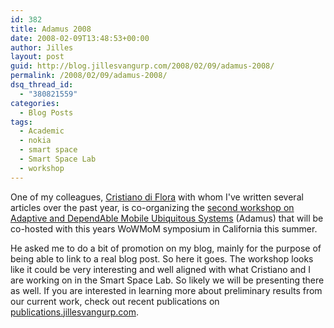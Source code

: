 ```yaml
---
id: 382
title: Adamus 2008
date: 2008-02-09T13:48:53+00:00
author: Jilles
layout: post
guid: http://blog.jillesvangurp.com/2008/02/09/adamus-2008/
permalink: /2008/02/09/adamus-2008/
dsq_thread_id:
  - "380821559"
categories:
  - Blog Posts
tags:
  - Academic
  - nokia
  - smart space
  - Smart Space Lab
  - workshop
---
```

One of my colleagues, [Cristiano di Flora](http://research.nokia.com/people/cristiano_di_flora/index.html) with whom I've written several articles over the past year, is co-organizing the [second workshop on Adaptive and DependAble Mobile Ubiquitous Systems](http://www.adamus.ua.ac.be/) (Adamus) that will be co-hosted with this years WoWMoM symposium in California this summer. 

He asked me to do a bit of promotion on my blog, mainly for the purpose of being able to link to a real blog post. So here it goes. The workshop looks like it could be very interesting and well aligned with what Cristiano and I are working on in the Smart Space Lab. So likely we will be presenting there as well. If you are interested in learning more about preliminary results from our current work, check out recent publications on [publications.jillesvangurp.com](http://publications.jillesvangurp.com).